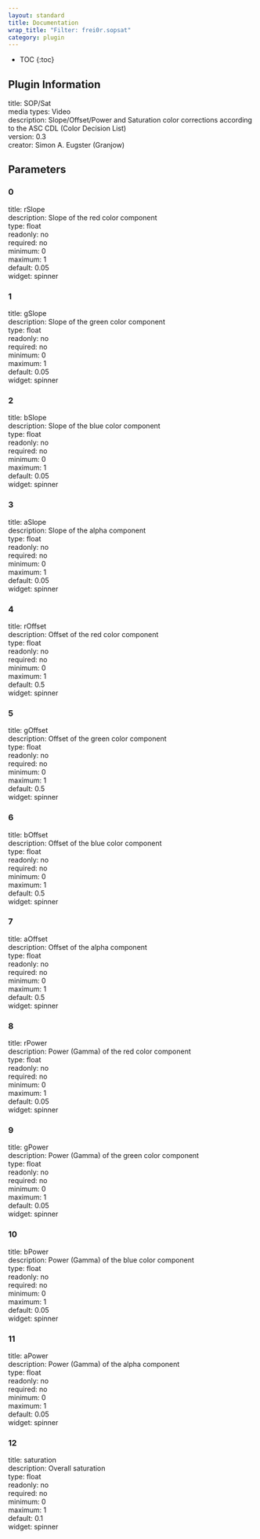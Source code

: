 ```yaml
---
layout: standard
title: Documentation
wrap_title: "Filter: frei0r.sopsat"
category: plugin
---
```

* TOC
{:toc}

## Plugin Information

title: SOP/Sat  
media types:
Video  
description: Slope/Offset/Power and Saturation color corrections according to the ASC CDL (Color Decision List)  
version: 0.3  
creator: Simon A. Eugster (Granjow)  

## Parameters

### 0

title: rSlope    
description:
Slope of the red color component  
type: float  
readonly: no  
required: no  
minimum: 0  
maximum: 1  
default: 0.05  
widget: spinner  

### 1

title: gSlope    
description:
Slope of the green color component  
type: float  
readonly: no  
required: no  
minimum: 0  
maximum: 1  
default: 0.05  
widget: spinner  

### 2

title: bSlope    
description:
Slope of the blue color component  
type: float  
readonly: no  
required: no  
minimum: 0  
maximum: 1  
default: 0.05  
widget: spinner  

### 3

title: aSlope    
description:
Slope of the alpha component  
type: float  
readonly: no  
required: no  
minimum: 0  
maximum: 1  
default: 0.05  
widget: spinner  

### 4

title: rOffset    
description:
Offset of the red color component  
type: float  
readonly: no  
required: no  
minimum: 0  
maximum: 1  
default: 0.5  
widget: spinner  

### 5

title: gOffset    
description:
Offset of the green color component  
type: float  
readonly: no  
required: no  
minimum: 0  
maximum: 1  
default: 0.5  
widget: spinner  

### 6

title: bOffset    
description:
Offset of the blue color component  
type: float  
readonly: no  
required: no  
minimum: 0  
maximum: 1  
default: 0.5  
widget: spinner  

### 7

title: aOffset    
description:
Offset of the alpha component  
type: float  
readonly: no  
required: no  
minimum: 0  
maximum: 1  
default: 0.5  
widget: spinner  

### 8

title: rPower    
description:
Power (Gamma) of the red color component  
type: float  
readonly: no  
required: no  
minimum: 0  
maximum: 1  
default: 0.05  
widget: spinner  

### 9

title: gPower    
description:
Power (Gamma) of the green color component  
type: float  
readonly: no  
required: no  
minimum: 0  
maximum: 1  
default: 0.05  
widget: spinner  

### 10

title: bPower    
description:
Power (Gamma) of the blue color component  
type: float  
readonly: no  
required: no  
minimum: 0  
maximum: 1  
default: 0.05  
widget: spinner  

### 11

title: aPower    
description:
Power (Gamma) of the alpha component  
type: float  
readonly: no  
required: no  
minimum: 0  
maximum: 1  
default: 0.05  
widget: spinner  

### 12

title: saturation    
description:
Overall saturation  
type: float  
readonly: no  
required: no  
minimum: 0  
maximum: 1  
default: 0.1  
widget: spinner  

